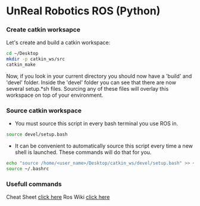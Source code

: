 # UnReal Robotics ROS (Python)

### Create catkin worksapce
Let's create and build a catkin workspace:
```bash
cd ~/Desktop
mkdir -p catkin_ws/src
catkin_make
```
Now, if you look in your current directory you should now have a 'build' and 'devel' folder. Inside the 'devel' folder you can see that there are now several setup.*sh files. Sourcing any of these files will overlay this workspace on top of your environment.
### Source catkin workspace

- You must source this script in every bash terminal you use ROS in.
```bash
source devel/setup.bash
```
- It can be convenient to automatically source this script every time a new shell is launched. These commands will do that for you.
```bash
echo "source /home/<user_name>/Desktop/catkin_ws/devel/setup.bash" >> ~/.bashrc
source ~/.bashrc
```

### Usefull commands
Cheat Sheet [click here](https://gitlab.com/UnrealRobotics/urr_ros_python/-/blob/main/docs/ROScheatsheet.pdf)
Ros Wiki [click here](http://wiki.ros.org/ROS/CommandLineTools)